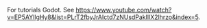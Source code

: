 For tutorials Godot.
See https://www.youtube.com/watch?v=EP5AYllgHy8&list=PLrT2fbyJrAIctd7zNUsdPakIllX2lhrzo&index=5.
